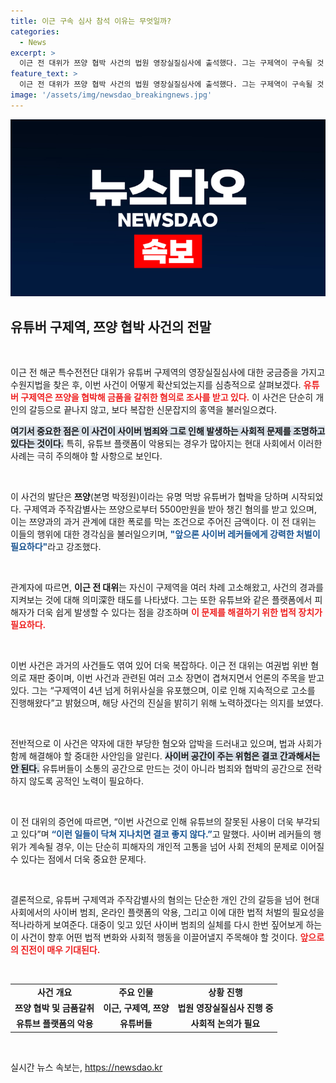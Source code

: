 ```yaml
---
title: 이근 구속 심사 참석 이유는 무엇일까?
categories:
  - News
excerpt: >
  이근 전 대위가 쯔양 협박 사건의 법원 영장실질심사에 출석했다. 그는 구제역이 구속될 것 같다며 불법 인플루언서 협박 문제의 심각성을 강조했다. 쯔양 피해자들의 목소리가 재조명되며 사회적 관심이 절실히 필요하다.
feature_text: >
  이근 전 대위가 쯔양 협박 사건의 법원 영장실질심사에 출석했다. 그는 구제역이 구속될 것 같다며 불법 인플루언서 협박 문제의 심각성을 강조했다. 쯔양 피해자들의 목소리가 재조명되며 사회적 관심이 절실히 필요하다.
image: '/assets/img/newsdao_breakingnews.jpg'
---
```


<p><img src="/assets/img/newsdao_breakingnews.jpg" alt="cryptoinkorea 속보" /></p>

<h2 data-ke-size="size26">유튜버 구제역, 쯔양 협박 사건의 전말</h2>

<p data-ke-size="size16">&nbsp;</p>

<p>이근 전 해군 특수전전단 대위가 유튜버 구제역의 영장실질심사에 대한 궁금증을 가지고 수원지법을 찾은 후, 이번 사건이 어떻게 확산되었는지를 심층적으로 살펴보겠다. <b><span style="color: #ee2323;">유튜버 구제역은 쯔양을 협박해 금품을 갈취한 혐의로 조사를 받고 있다.</span></b> 이 사건은 단순히 개인의 갈등으로 끝나지 않고, 보다 복잡한 신문잡지의 홍역을 불러일으켰다.</p>

<p><b><span style="background-color: #21538527;">여기서 중요한 점은 이 사건이 사이버 범죄와 그로 인해 발생하는 사회적 문제를 조명하고 있다는 것이다.</span></b> 특히, 유튜브 플랫폼이 악용되는 경우가 많아지는 현대 사회에서 이러한 사례는 극히 주의해야 할 사항으로 보인다. </p>

<p data-ke-size="size16">&nbsp;</p>

<p>이 사건의 발단은 <b>쯔양</b>(본명 박정원)이라는 유명 먹방 유튜버가 협박을 당하며 시작되었다. 구제역과 주작감별사는 쯔양으로부터 5500만원을 받아 챙긴 혐의를 받고 있으며, 이는 쯔양과의 과거 관계에 대한 폭로를 막는 조건으로 주어진 금액이다. 이 전 대위는 이들의 행위에 대한 경각심을 불러일으키며, <b><span style="color: #1a5490;">"앞으론 사이버 레커들에게 강력한 처벌이 필요하다"</span></b>라고 강조했다.</p>

<p data-ke-size="size16">&nbsp;</p>

<p>관계자에 따르면, <b>이근 전 대위</b>는 자신이 구제역을 여러 차례 고소해왔고, 사건의 경과를 지켜보는 것에 대해 의미深한 태도를 나타냈다. 그는 또한 유튜브와 같은 플랫폼에서 피해자가 더욱 쉽게 발생할 수 있다는 점을 강조하며 <b><span style="color: #ee2323;">이 문제를 해결하기 위한 법적 장치가 필요하다.</span></b> </p>

<p data-ke-size="size16">&nbsp;</p>

<p>이번 사건은 과거의 사건들도 엮여 있어 더욱 복잡하다. 이근 전 대위는 여권법 위반 혐의로 재판 중이며, 이번 사건과 관련된 여러 고소 장면이 겹쳐지면서 언론의 주목을 받고 있다. 그는 “구제역이 4년 넘게 허위사실을 유포했으며, 이로 인해 지속적으로 고소를 진행해왔다”고 밝혔으며, 해당 사건의 진실을 밝히기 위해 노력하겠다는 의지를 보였다.</p>

<p data-ke-size="size16">&nbsp;</p>

<p>전반적으로 이 사건은 약자에 대한 부당한 혐오와 압박을 드러내고 있으며, 법과 사회가 함께 해결해야 할 중대한 사안임을 알린다. <b><span style="background-color: #21538527;">사이버 공간이 주는 위험은 결코 간과해서는 안 된다.</span></b> 유튜버들이 소통의 공간으로 만드는 것이 아니라 범죄와 협박의 공간으로 전락하지 않도록 공적인 노력이 필요하다.</p>

<p data-ke-size="size16">&nbsp;</p>

<p>이 전 대위의 증언에 따르면, “이번 사건으로 인해 유튜브의 잘못된 사용이 더욱 부각되고 있다”며 <b><span style="color: #1a5490;">“이런 일들이 닥쳐 지나치면 결코 좋지 않다.”</span></b>고 말했다. 사이버 레커들의 행위가 계속될 경우, 이는 단순히 피해자의 개인적 고통을 넘어 사회 전체의 문제로 이어질 수 있다는 점에서 더욱 중요한 문제다.</p>

<p data-ke-size="size16">&nbsp;</p>

<p>결론적으로, 유튜버 구제역과 주작감별사의 혐의는 단순한 개인 간의 갈등을 넘어 현대 사회에서의 사이버 범죄, 온라인 플랫폼의 악용, 그리고 이에 대한 법적 처벌의 필요성을 적나라하게 보여준다. 대중이 잊고 있던 사이버 범죄의 실체를 다시 한번 짚어보게 하는 이 사건이 향후 어떤 법적 변화와 사회적 행동을 이끌어낼지 주목해야 할 것이다. <b><span style="color: #ee2323;">앞으로의 진전이 매우 기대된다.</span></b></p>

<p data-ke-size="size16">&nbsp;</p>

<table style="width: 100%;">
  <tr>
    <td style="text-align: center; height: 17px;"><b>사건 개요</b></td>
    <td style="text-align: center; height: 17px;"><b>주요 인물</b></td>
    <td style="text-align: center; height: 17px;"><b>상황 진행</b></td>
  </tr>
  <tr>
    <td style="text-align: center; height: 17px;"><b>쯔양 협박 및 금품갈취</b></td>
    <td style="text-align: center; height: 17px;"><b>이근, 구제역, 쯔양</b></td>
    <td style="text-align: center; height: 17px;"><b>법원 영장실질심사 진행 중</b></td>
  </tr>
  <tr>
    <td style="text-align: center; height: 17px;"><b>유튜브 플랫폼의 악용</b></td>
    <td style="text-align: center; height: 17px;"><b>유튜버들</b></td>
    <td style="text-align: center; height: 17px;"><b>사회적 논의가 필요</b></td>
  </tr>
</table>

<p data-ke-size="size16">&nbsp;</p>
실시간 뉴스 속보는, <a href="https://newsdao.kr" rel="dofollow">https://newsdao.kr</a>


